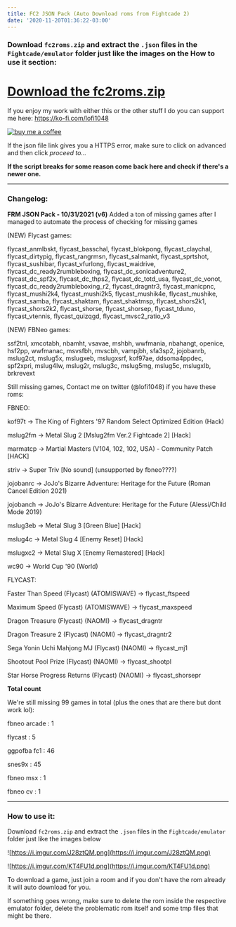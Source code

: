 ```yaml
---
title: FC2 JSON Pack (Auto Download roms from Fightcade 2)
date: '2020-11-20T01:36:22-03:00'
---
```

### Download `fc2roms.zip` and extract the `.json` files in the `Fightcade/emulator` folder just like the images on the How to use it section:

# [Download the fc2roms.zip](https://newchallenger.net/fc2/fc2roms.zip)

If you enjoy my work with either this or the other stuff I do you can support me here: https://ko-fi.com/lofi1048


[![buy me a coffee](https://i.imgur.com/T2KqPMB.gif)]("https://ko-fi.com/lofi1048")

If the json file link gives you a HTTPS error, make sure to click on advanced and then click _proceed to..._

**If the script breaks for some reason come back here and check if there's a newer one.**

---
### Changelog:

**FRM JSON Pack - 10/31/2021 (v6)**
Added a ton of missing games after I managed to automate the process of checking for missing games

(NEW) Flycast games:


flycast_anmlbskt, flycast_basschal, flycast_blokpong, flycast_claychal, flycast_dirtypig, flycast_rangrmsn, flycast_salmankt, flycast_sprtshot, flycast_sushibar, flycast_vfurlong, flycast_waidrive, flycast_dc_ready2rumbleboxing, flycast_dc_sonicadventure2, flycast_dc_spf2x, flycast_dc_thps2, flycast_dc_totd_usa, flycast_dc_vonot, flycast_dc_ready2rumbleboxing_r2, flycast_dragntr3, flycast_manicpnc, flycast_mushi2k4, flycast_mushi2k5, flycast_mushik4e, flycast_mushike, flycast_samba, flycast_shaktam, flycast_shaktmsp, flycast_shors2k1, flycast_shors2k2, flycast_shorse, flycast_shorsep, flycast_tduno, flycast_vtennis, flycast_quizqgd, flycast_mvsc2_ratio_v3

(NEW) FBNeo games:


ssf2tnl, xmcotabh, nbamht, vsavae, mshbh, wwfmania, nbahangt, openice, hsf2pp, wwfmanac, msvsfbh, mvscbh, vampjbh, sfa3sp2, jojobanrb, mslug2ct, mslug5x, mslugxeb, mslugxsrf, kof97ae, ddsoma4ppdec, spf2xpri, mslug4lw, mslug2r, mslug3c, mslug5mg, mslug5c, mslugxlb, brkrevext

Still missing games, Contact me on twitter (@lofi1048) if you have these roms:

FBNEO:


kof97t    -> The King of Fighters '97 Random Select Optimized Edition (Hack)

mslug2fm  -> Metal Slug 2 [Mslug2fm Ver.2 Fightcade 2] [Hack]

marmatcp  -> Martial Masters (V104, 102, 102, USA) - Community Patch [HACK]

striv     -> Super Triv [No sound] (unsupported by fbneo????)

jojobanrc -> JoJo's Bizarre Adventure: Heritage for the Future (Roman Cancel Edition 2021)

jojobanch -> JoJo's Bizarre Adventure: Heritage for the Future (Alessi/Child Mode 2019)

mslug3eb  -> Metal Slug 3 [Green Blue] [Hack]

mslug4c   -> Metal Slug 4 [Enemy Reset] [Hack]

mslugxc2  -> Metal Slug X [Enemy Remastered] [Hack]

wc90      -> World Cup '90 (World)

FLYCAST:


Faster Than Speed (Flycast) (ATOMISWAVE)      -> flycast_ftspeed

Maximum Speed (Flycast) (ATOMISWAVE)	      -> flycast_maxspeed

Dragon Treasure (Flycast) (NAOMI)	      -> flycast_dragntr

Dragon Treasure 2 (Flycast) (NAOMI)	      -> flycast_dragntr2

Sega Yonin Uchi Mahjong MJ (Flycast) (NAOMI)  -> flycast_mj1

Shootout Pool Prize (Flycast) (NAOMI)	      -> flycast_shootpl

Star Horse Progress Returns (Flycast) (NAOMI) -> flycast_shorsepr


**Total count**


We're still missing 99 games in total (plus the ones that are there but dont work lol):


fbneo arcade : 1

flycast      : 5

ggpofba fc1  : 46

snes9x       : 45
  
fbneo msx    : 1

fbneo cv     : 1

 
---

### How to use it:

Download `fc2roms.zip` and extract the `.json` files in the `Fightcade/emulator` folder just like the images below

![https://i.imgur.com/J28ztQM.png](https://i.imgur.com/J28ztQM.png)

![https://i.imgur.com/KT4FU1d.png](https://i.imgur.com/KT4FU1d.png)

To download a game, just join a room and if you don't have the rom already it will auto download for you.

If something goes wrong, make sure to delete the rom inside the respective emulator folder, delete the problematic rom itself and some tmp files that might be there.
